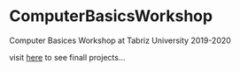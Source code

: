 # ComputerBasicsWorkshop
Computer Basices Workshop at Tabriz University 2019-2020

visit [here](https://kkasra12.github.io/ComputerBasicsWorkshop/)
to see finall projects...

